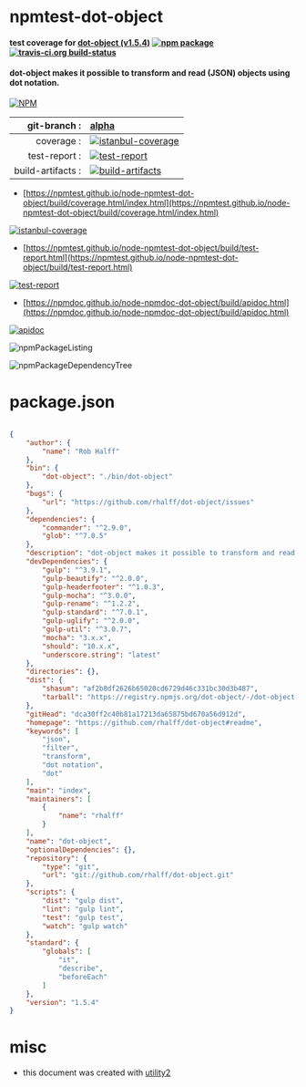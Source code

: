 # npmtest-dot-object

#### test coverage for  [dot-object (v1.5.4)](https://github.com/rhalff/dot-object#readme)  [![npm package](https://img.shields.io/npm/v/npmtest-dot-object.svg?style=flat-square)](https://www.npmjs.org/package/npmtest-dot-object) [![travis-ci.org build-status](https://api.travis-ci.org/npmtest/node-npmtest-dot-object.svg)](https://travis-ci.org/npmtest/node-npmtest-dot-object)

#### dot-object makes it possible to transform and read (JSON) objects using dot notation.

[![NPM](https://nodei.co/npm/dot-object.png?downloads=true&downloadRank=true&stars=true)](https://www.npmjs.com/package/dot-object)

| git-branch : | [alpha](https://github.com/npmtest/node-npmtest-dot-object/tree/alpha)|
|--:|:--|
| coverage : | [![istanbul-coverage](https://npmtest.github.io/node-npmtest-dot-object/build/coverage.badge.svg)](https://npmtest.github.io/node-npmtest-dot-object/build/coverage.html/index.html)|
| test-report : | [![test-report](https://npmtest.github.io/node-npmtest-dot-object/build/test-report.badge.svg)](https://npmtest.github.io/node-npmtest-dot-object/build/test-report.html)|
| build-artifacts : | [![build-artifacts](https://npmtest.github.io/node-npmtest-dot-object/glyphicons_144_folder_open.png)](https://github.com/npmtest/node-npmtest-dot-object/tree/gh-pages/build)|

- [https://npmtest.github.io/node-npmtest-dot-object/build/coverage.html/index.html](https://npmtest.github.io/node-npmtest-dot-object/build/coverage.html/index.html)

[![istanbul-coverage](https://npmtest.github.io/node-npmtest-dot-object/build/screenCapture.buildCi.browser.%252Ftmp%252Fbuild%252Fcoverage.lib.html.png)](https://npmtest.github.io/node-npmtest-dot-object/build/coverage.html/index.html)

- [https://npmtest.github.io/node-npmtest-dot-object/build/test-report.html](https://npmtest.github.io/node-npmtest-dot-object/build/test-report.html)

[![test-report](https://npmtest.github.io/node-npmtest-dot-object/build/screenCapture.buildCi.browser.%252Ftmp%252Fbuild%252Ftest-report.html.png)](https://npmtest.github.io/node-npmtest-dot-object/build/test-report.html)

- [https://npmdoc.github.io/node-npmdoc-dot-object/build/apidoc.html](https://npmdoc.github.io/node-npmdoc-dot-object/build/apidoc.html)

[![apidoc](https://npmdoc.github.io/node-npmdoc-dot-object/build/screenCapture.buildCi.browser.%252Ftmp%252Fbuild%252Fapidoc.html.png)](https://npmdoc.github.io/node-npmdoc-dot-object/build/apidoc.html)

![npmPackageListing](https://npmtest.github.io/node-npmtest-dot-object/build/screenCapture.npmPackageListing.svg)

![npmPackageDependencyTree](https://npmtest.github.io/node-npmtest-dot-object/build/screenCapture.npmPackageDependencyTree.svg)



# package.json

```json

{
    "author": {
        "name": "Rob Halff"
    },
    "bin": {
        "dot-object": "./bin/dot-object"
    },
    "bugs": {
        "url": "https://github.com/rhalff/dot-object/issues"
    },
    "dependencies": {
        "commander": "^2.9.0",
        "glob": "^7.0.5"
    },
    "description": "dot-object makes it possible to transform and read (JSON) objects using dot notation.",
    "devDependencies": {
        "gulp": "^3.9.1",
        "gulp-beautify": "^2.0.0",
        "gulp-headerfooter": "^1.0.3",
        "gulp-mocha": "^3.0.0",
        "gulp-rename": "^1.2.2",
        "gulp-standard": "^7.0.1",
        "gulp-uglify": "^2.0.0",
        "gulp-util": "^3.0.7",
        "mocha": "3.x.x",
        "should": "10.x.x",
        "underscore.string": "latest"
    },
    "directories": {},
    "dist": {
        "shasum": "af2b8df2626b65020cd6729d46c331bc30d3b487",
        "tarball": "https://registry.npmjs.org/dot-object/-/dot-object-1.5.4.tgz"
    },
    "gitHead": "dca30ff2c40b81a17213da65875bd670a56d912d",
    "homepage": "https://github.com/rhalff/dot-object#readme",
    "keywords": [
        "json",
        "filter",
        "transform",
        "dot notation",
        "dot"
    ],
    "main": "index",
    "maintainers": [
        {
            "name": "rhalff"
        }
    ],
    "name": "dot-object",
    "optionalDependencies": {},
    "repository": {
        "type": "git",
        "url": "git://github.com/rhalff/dot-object.git"
    },
    "scripts": {
        "dist": "gulp dist",
        "lint": "gulp lint",
        "test": "gulp test",
        "watch": "gulp watch"
    },
    "standard": {
        "globals": [
            "it",
            "describe",
            "beforeEach"
        ]
    },
    "version": "1.5.4"
}
```



# misc
- this document was created with [utility2](https://github.com/kaizhu256/node-utility2)
